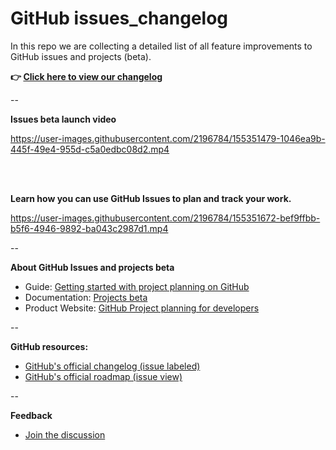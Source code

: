# GitHub issues_changelog

In this repo we are collecting a detailed list of all feature improvements to GitHub issues and projects (beta).

**👉 [Click here to view our changelog](https://github.com/users/JannesPeters/projects/6)**

--

**Issues beta launch video**

https://user-images.githubusercontent.com/2196784/155351479-1046ea9b-445f-49e4-955d-c5a0edbc08d2.mp4

<br>
<br>

**Learn how you can use GitHub Issues to plan and track your work.**

https://user-images.githubusercontent.com/2196784/155351672-bef9ffbb-b5f6-4946-9892-ba043c2987d1.mp4


--

**About GitHub Issues and projects beta**

- Guide: [Getting started with project planning on GitHub](https://github.blog/2022-02-11-getting-started-with-project-planning-on-github/)
- Documentation: [Projects beta](https://docs.github.com/en/issues/trying-out-the-new-projects-experience/about-projects)
- Product Website: [GitHub Project planning for developers](https://github.com/features/issues)

--

**GitHub resources:**

- [GitHub's official changelog (issue labeled)](https://github.blog/changelog/label/issues/)
- [GitHub's official roadmap (issue view)](https://github.com/orgs/github/projects/4247/views/7)

--

**Feedback**
- [Join the discussion](https://github.com/github/feedback/discussions/categories/issues-feedback)
